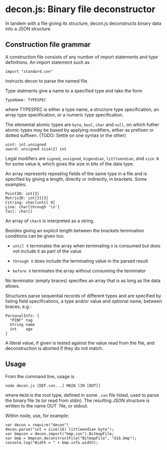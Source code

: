 decon.js: Binary file deconstructor
===================================

In tandem with a file giving its structure, decon.js deconstructs
binary data into a JSON structure.


Construction file grammar
-------------------------

A construction file consists of any number of import statements and
type definitions. An import statement such as

    import "standard.con"

instructs decon to parse the named file.

Type statments give a name to a specified type and take the form

    TypeName: TYPESPEC

where TYPESPEC is either a type name, a structure type specification,
an array type specification, or a numeric type specification.

The elemental atomic types are `byte`, `bool`, `char` and `null`, on
which futher atomic types may be based by applying modifiers, either
as prefixen or dotted suffixen. (TODO: Settle on one syntax or the
other)

    uint: int.unsigned
    uword: unsigned size(2) int

Legal modifiers are `signed`, `unsigned`, `bigendian`, `littleendian`,
and `size N` for some value `N`, which gives the size in bits of the
data type.

An array represents repeating fields of the same type in a file and is
specified by giving a length, directly or indirectly, in brackets.
Some examples:

    Point3D: int[3]
    Matrix3D: int[3][3]
    Cstring: char[until 0]
    Line: char[through '\n']
    Tail: char[]

An array of `char`s is interpreted as a string.

Besides giving an explicit length between the brackets termination
conditions can be given too:

* `until X` terminates the array when terminating `X` is consumed but
does not include it as part of the value

* `through X` does include the terminating value in the parsed result

* `before X` terminates the array without consuming the terminator

No terminator (empty braces) specifies an array that is as long as the
data allows.

Structures parse sequential records of different types and are
specified by listing field specifications, a type and/or value and
optional name, between braces, e.g.:

    PersonalInfo: {
      "PINF" tag
      String name
      int    age
    }

A literal value, if given is tested against the value read from the
file, and deconstruction is aborted if they do not match.


Usage
-----

From the command line, usage is

    node decon.js [DEF.con...] MAIN [IN [OUT]]

where `MAIN` is the root type, defined in some `.con` file listed,
used to parse the binary file `IN` (or read from stdin). The resulting
JSON structure is written to the name OUT` file, or stdout.

Within node, use, for example:

    var decon = require("decon")
    decon.parse("int = size(16) littleendian byte");
    var bmpcon = decon.import("bmp.con").BitmapFile;
    var bmp = bmpcon.deconstructFile("BitmapFile", "dib.bmp");
    console.log("Width = " + bmp.info.width);

